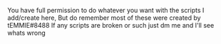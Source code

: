 You have full permission to do whatever you want with the scripts I add/create here, But do remember most of these were created by tEMMIE#8488
If any scripts are broken or such just dm me and I'll see whats wrong
